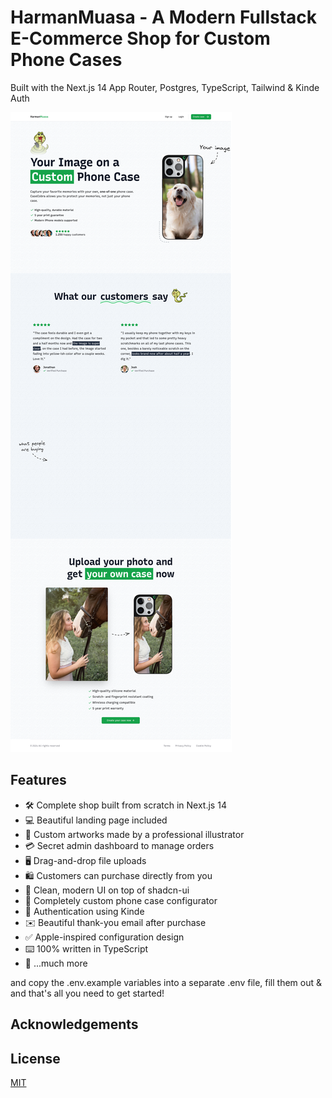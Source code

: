 # HarmanMuasa - A Modern Fullstack E-Commerce Shop for Custom Phone Cases

Built with the Next.js 14 App Router, Postgres, TypeScript, Tailwind & Kinde Auth

![Project Image](harman.png)

## Features

- 🛠️ Complete shop built from scratch in Next.js 14
- 💻 Beautiful landing page included
- 🎨 Custom artworks made by a professional illustrator
- 💳 Secret admin dashboard to manage orders
- 🖥️ Drag-and-drop file uploads
- 🛍️ Customers can purchase directly from you
- 🌟 Clean, modern UI on top of shadcn-ui
- 🛒 Completely custom phone case configurator
- 🔑 Authentication using Kinde
- ✉️ Beautiful thank-you email after purchase
- ✅ Apple-inspired configuration design
- ⌨️ 100% written in TypeScript
- 🎁 ...much more

and copy the .env.example variables into a separate .env file, fill them out & and that's all you need to get started!

## Acknowledgements

## License

[MIT](https://choosealicense.com/licenses/mit/)
